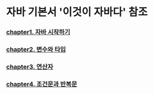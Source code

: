 # 자바 기본서 '이것이 자바다' 참조

### [chapter1. 자바 시작하기](https://github.com/joyuna/java-study/tree/main/ch1_%EC%9E%90%EB%B0%94%EC%8B%9C%EC%9E%91%ED%95%98%EA%B8%B0)
### [chapter2. 변수와 타입](https://github.com/joyuna/java-study/tree/main/ch2_%EB%B3%80%EC%88%98%EC%99%80%ED%83%80%EC%9E%85)
### [chapter3. 연산자](https://github.com/joyuna/java-study/tree/main/ch3_%EC%97%B0%EC%82%B0%EC%9E%90)
### [chapter4. 조건문과 반복문](https://github.com/joyuna/java-study/tree/main/ch4_%EC%A1%B0%EA%B1%B4%EB%AC%B8%EA%B3%BC%EB%B0%98%EB%B3%B5%EB%AC%B8)